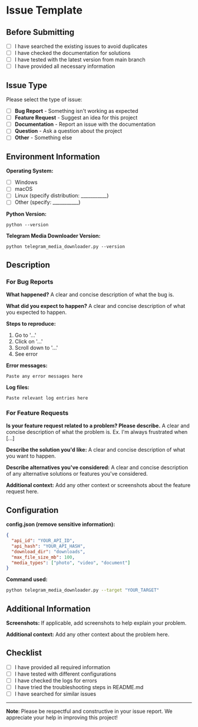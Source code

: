 # Issue Template

## Before Submitting

- [ ] I have searched the existing issues to avoid duplicates
- [ ] I have checked the documentation for solutions
- [ ] I have tested with the latest version from main branch
- [ ] I have provided all necessary information

## Issue Type

Please select the type of issue:

- [ ] **Bug Report** - Something isn't working as expected
- [ ] **Feature Request** - Suggest an idea for this project
- [ ] **Documentation** - Report an issue with the documentation
- [ ] **Question** - Ask a question about the project
- [ ] **Other** - Something else

## Environment Information

**Operating System:**
- [ ] Windows
- [ ] macOS
- [ ] Linux (specify distribution: ___________)
- [ ] Other (specify: ___________)

**Python Version:**
```
python --version
```

**Telegram Media Downloader Version:**
```
python telegram_media_downloader.py --version
```

## Description

### For Bug Reports

**What happened?**
A clear and concise description of what the bug is.

**What did you expect to happen?**
A clear and concise description of what you expected to happen.

**Steps to reproduce:**
1. Go to '...'
2. Click on '...'
3. Scroll down to '...'
4. See error

**Error messages:**
```
Paste any error messages here
```

**Log files:**
```
Paste relevant log entries here
```

### For Feature Requests

**Is your feature request related to a problem? Please describe.**
A clear and concise description of what the problem is. Ex. I'm always frustrated when [...]

**Describe the solution you'd like:**
A clear and concise description of what you want to happen.

**Describe alternatives you've considered:**
A clear and concise description of any alternative solutions or features you've considered.

**Additional context:**
Add any other context or screenshots about the feature request here.

## Configuration

**config.json (remove sensitive information):**
```json
{
  "api_id": "YOUR_API_ID",
  "api_hash": "YOUR_API_HASH",
  "download_dir": "downloads",
  "max_file_size_mb": 100,
  "media_types": ["photo", "video", "document"]
}
```

**Command used:**
```bash
python telegram_media_downloader.py --target "YOUR_TARGET"
```

## Additional Information

**Screenshots:**
If applicable, add screenshots to help explain your problem.

**Additional context:**
Add any other context about the problem here.

## Checklist

- [ ] I have provided all required information
- [ ] I have tested with different configurations
- [ ] I have checked the logs for errors
- [ ] I have tried the troubleshooting steps in README.md
- [ ] I have searched for similar issues

---

**Note**: Please be respectful and constructive in your issue report. We appreciate your help in improving this project! 